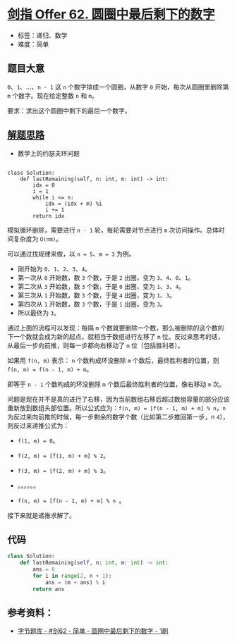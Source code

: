 # [剑指 Offer 62. 圆圈中最后剩下的数字](https://leetcode.cn/problems/yuan-quan-zhong-zui-hou-sheng-xia-de-shu-zi-lcof/)

- 标签：递归、数学
- 难度：简单

## 题目大意

`0`、`1`、…、`n - 1` 这 `n` 个数字排成一个圆圈，从数字 `0` 开始，每次从圆圈里删除第 `m` 个数字。现在给定整数 `n` 和 `m`。

要求：求出这个圆圈中剩下的最后一个数字。 

## [解题思路](https://leetcode.cn/problems/yuan-quan-zhong-zui-hou-sheng-xia-de-shu-zi-lcof/solutions/177639/javajie-jue-yue-se-fu-huan-wen-ti-gao-su-ni-wei-sh/)
- 数学上的约瑟夫环问题
```pythhon

class Solution:
    def lastRemaining(self, n: int, m: int) -> int:
        idx = 0
        i = 1
        while i <= n:
            idx = (idx + m) %i
            i += 1
        return idx
```

模拟循环删除，需要进行 `n - 1` 轮，每轮需要对节点进行 `m` 次访问操作。总体时间复杂度为 `O(nm)`。

可以通过找规律来做，以 `n = 5`、`m = 3` 为例。

- 刚开始为 `0`、`1`、`2`、`3`、`4`。
- 第一次从 `0` 开始数，数 `3` 个数，于是 `2` 出圈，变为 `3`、`4`、`0`、`1`。
- 第二次从 `3` 开始数，数 `3` 个数，于是 `0` 出圈，变为 `1`、`3`、`4`。
- 第三次从 `1` 开始数，数 `3` 个数，于是 `4` 出圈，变为 `1`、`3`。
- 第四次从 `1` 开始数，数 `3` 个数，于是 `1` 出圈，变为 `3`。
- 所以最终为 `3`。

通过上面的流程可以发现：每隔 `m` 个数就要删除一个数，那么被删除的这个数的下一个数就会成为新的起点。就相当于数组进行左移了 `m` 位。反过来思考的话，从最后一步向前推，则每一步都向右移动了 `m` 位（包括胜利者）。

如果用 `f(n, m)` 表示： `n` 个数构成环没删除 `m` 个数后，最终胜利者的位置，则 `f(n, m) = f(n - 1, m) + m`。

即等于 `n - 1` 个数构成的环没删除 `m` 个数后最终胜利者的位置，像右移动 `m` 次。

问题是现在并不是真的进行了右移，因为当前数组右移后超过数组容量的部分应该重新放到数组头部位置。所以公式应为：`f(n, m) = [f(n - 1, m) + m] % n`，`n` 为反过来向前推的时候，每一步剩余的数字个数（比如第二步推回第一步，n `4`），则反过来递推公式为：

- `f(1, m) = 0`。
- `f(2, m) = [f(1, m) + m] % 2`。
- `f(3, m) = [f(2, m) + m] % 3`。
- 。。。。。。

- `f(n, m) = [f(n - 1, m) + m] % n `。

接下来就是递推求解了。

## 代码

```Python
class Solution:
    def lastRemaining(self, n: int, m: int) -> int:
        ans = 0
        for i in range(2, n + 1):
            ans = (m + ans) % i
        return ans
```

## 参考资料：

- [字节题库 - #剑62 - 简单 - 圆圈中最后剩下的数字 - 1刷](https://leetcode.cn/problems/yuan-quan-zhong-zui-hou-sheng-xia-de-shu-zi-lcof/solution/zi-jie-ti-ku-jian-62-jian-dan-yuan-quan-3hlji/)

